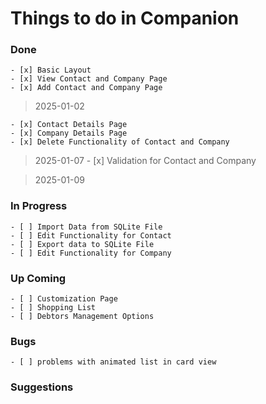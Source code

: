 # Things to do in Companion

### Done

    - [x] Basic Layout
    - [x] View Contact and Company Page
    - [x] Add Contact and Company Page

> 2025-01-02

    - [x] Contact Details Page
    - [x] Company Details Page
    - [x] Delete Functionality of Contact and Company

> 2025-01-07
    - [x] Validation for Contact and Company

> 2025-01-09

### In Progress

    - [ ] Import Data from SQLite File
    - [ ] Edit Functionality for Contact 
    - [ ] Export data to SQLite File
    - [ ] Edit Functionality for Company 


### Up Coming

    - [ ] Customization Page
    - [ ] Shopping List
    - [ ] Debtors Management Options

### Bugs



    - [ ] problems with animated list in card view

### Suggestions